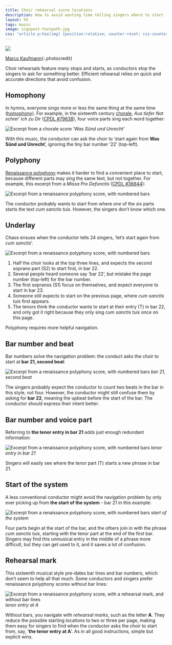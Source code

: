 ```yaml
---
title: Choir rehearsal score locations
description: How to avoid wasting time telling singers where to start
layout: hh
tags: music
image: signpost-footpath.jpg
css: "article p:has(img) {position:relative; counter-reset: css-counter 0;} article p:has(img) em { color:#DF5A49; font-style:normal; font-size:14px; padding-left:6px; border-left:solid 3px #DF5A4988; position:absolute; top:0; height:100%; counter-increment: css-counter 1; } article p:has(img) em.part { height:32px; } article p:has(img) em.part::before { position:relative; left:-11px; top:-19px; content:counter(css-counter); font-size:12px; }"
---
```


![](signpost-footpath.jpg)

[Marco Kaufmann](https://unsplash.com/photos/0kbNh7XrJ7Q){:.photocredit}

Choir rehearsals feature many stops and starts, as conductors stop the singers to ask for something better.
Efficient rehearsal relies on quick and accurate directions that avoid confusion.

## Homophony

In hymns, everyone sings more or less the same thing at the same time
([homophony](https://en.wikipedia.org/wiki/Homophony)).
For example, in the sixteenth century [chorale](https://en.wikipedia.org/wiki/Chorale), 
_Aus tiefer Not schrei' ich zu Dir_
([CPDL #79638](https://www.cpdl.org/wiki/index.php/Aus_tiefer_Not_schrei%27_ich_zu_Dir_%28Sixt_Dietrich%29)),
four voice parts sing each word together:

![Excerpt from a chorale score](score/aus-tiefer-not.webp) <em style="left:400px">‘Was Sünd und Unrecht’</em>

With this music, the conductor can ask the choir to ‘start again from **Was Sünd und Unrecht**’,
ignoring the tiny bar number ‘22’ (top-left).

## Polyphony

[Renaissance polyphony](https://en.wikipedia.org/wiki/Polyphony) 
makes it harder to find a convenient place to start,
because different parts may sing the same text, but not together.
For example, this excerpt from a _Missa Pro Defunctis_
([CPDL #36844](https://www.cpdl.org/wiki/index.php/Missa_Pro_Defunctis_%28Manuel_Cardoso%29)):

![Excerpt from a renaissance polyphony score, with numbered bars](score/missa-pro-defunctis.webp)

The conductor probably wants to start from where _one_ of the six parts starts the text _cum sanctis tuis_.
However, the singers don’t know which one.

## Underlay

Chaos ensues when the conductor tells 24 singers, ‘let’s start again from _cum sanctis_’.

![Excerpt from a renaissance polyphony score, with numbered bars](score/missa-pro-defunctis.webp)
<em class="part" style="left:134px; top:79px;"></em>
<em class="part" style="left:55px; top:39px;"></em>
<em class="part" style="left:241px; top:39px;"></em>
<em class="part" style="left:10px; top:15px;"></em>
<em class="part" style="left:119px; top:211px;"></em>

1. Half the choir looks at the top three lines, and expects the second soprano part (S2) to start first, in bar 22.
2. Several people heard someone say ‘bar 22’, but mistake the page number (top-left) for the bar number.
3. The first sopranos (S1) focus on themselves, and expect everyone to start in bar 23.
4. Someone still expects to start on the previous page, where _cum sanctis tuis_ first appears.
5. The tenors think the conductor wants to start at their entry (T) in bar 22, and only got it right because they only sing _cum sanctis tuis_ once on this page.

Polyphony requires more helpful navigation.

## Bar number and beat

Bar numbers solve the navigation problem: the conduct asks the choir to start at **bar 21, second beat**:

![Excerpt from a renaissance polyphony score, with numbered bars](score/missa-pro-defunctis.webp) <em style="left:104px">bar 21, second beat</em>

The singers probably expect the conductor to count two beats in the bar in this style, not four.
However, the conductor might still confuse them by asking for **bar 22**, meaning the upbeat before the start of the bar.
The conductor should express their intent better.

## Bar number and voice part

Referring to **the tenor entry in bar 21** adds just enough redundant information:

![Excerpt from a renaissance polyphony score, with numbered bars](score/missa-pro-defunctis.webp) <em style="left:118px">tenor entry in bar 21</em>

Singers will easily see where the tenor part (T) starts a new phrase in bar 21.

## Start of the system

A less conventional conductor might avoid the navigation problem by only ever picking up from 
**the start of the system** - bar 21 in this example:

![Excerpt from a renaissance polyphony score, with numbered bars](score/missa-pro-defunctis.webp) <em style="left:55px">start of the system</em>

Four parts begin at the start of the bar, and the others join in with the phrase _cum sanctis tuis_,
starting with the tenor part at the end of the first bar.
Singers may find this unmusical entry in the middle of a phrase more difficult,
but they can get used to it, and it saves a lot of confusion.

## Rehearsal mark

This sixteenth musical style pre-dates bar lines and bar numbers, which don’t seem to help all that much.
Some conductors and singers prefer renaissance polyphony scores without bar lines:

![Excerpt from a renaissance polyphony score, with a rehearsal mark, and without bar lines](score/missa-pro-defunctis-rehearsal-mark.webp) <em style="left:112px">tenor entry at A</em>

Without bars, you navigate with _rehearsal marks_, such as the letter **A**.
They reduce the possible starting locations to two or three per page,
making them easy for singers to find when the conductor asks the choir to start from, say, ‘**the tenor entry at A**’.
As in all good instructions, simple but explicit wins.
